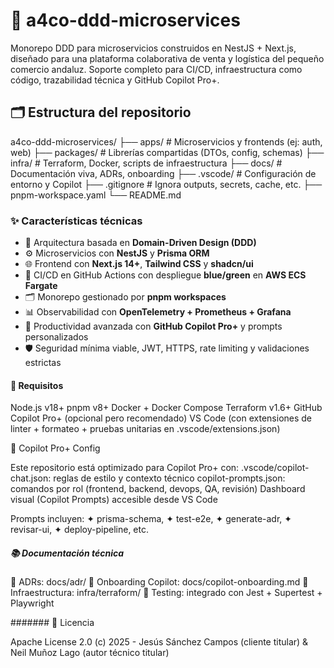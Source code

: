 # 🧱 a4co-ddd-microservices

Monorepo DDD para microservicios construidos en NestJS + Next.js, diseñado para una plataforma colaborativa de venta y logística del pequeño comercio andaluz. Soporte completo para CI/CD, infraestructura como código, trazabilidad técnica y GitHub Copilot Pro+.

## 🗂️ Estructura del repositorio

a4co-ddd-microservices/
├── apps/          # Microservicios y frontends (ej: auth, web)
├── packages/      # Librerías compartidas (DTOs, config, schemas)
├── infra/         # Terraform, Docker, scripts de infraestructura
├── docs/          # Documentación viva, ADRs, onboarding
├── .vscode/       # Configuración de entorno y Copilot
├── .gitignore     # Ignora outputs, secrets, cache, etc.
├── pnpm-workspace.yaml
└── README.md

### ✨ Características técnicas

- 🧩 Arquitectura basada en **Domain-Driven Design (DDD)**
- ⚙️ Microservicios con **NestJS** y **Prisma ORM**
- 🌐 Frontend con **Next.js 14+**, **Tailwind CSS** y **shadcn/ui**
- 🚢 CI/CD en GitHub Actions con despliegue **blue/green** en **AWS ECS Fargate**
- 🗂️ Monorepo gestionado por **pnpm workspaces**
- 📊 Observabilidad con **OpenTelemetry + Prometheus + Grafana**
- 🧠 Productividad avanzada con **GitHub Copilot Pro+** y prompts personalizados
- 🛡️ Seguridad mínima viable, JWT, HTTPS, rate limiting y validaciones estrictas

#### 🚀 Requisitos

Node.js v18+
pnpm v8+
Docker + Docker Compose
Terraform v1.6+
GitHub Copilot Pro+ (opcional pero recomendado)
VS Code (con extensiones de linter + formateo + pruebas unitarias en .vscode/extensions.json)

🤖 Copilot Pro+ Config

Este repositorio está optimizado para Copilot Pro+ con:
.vscode/copilot-chat.json: reglas de estilo y contexto técnico
copilot-prompts.json: comandos por rol (frontend, backend, devops, QA, revisión)
Dashboard visual (Copilot Prompts) accesible desde VS Code

Prompts incluyen:
✦ prisma-schema, ✦ test-e2e, ✦ generate-adr, ✦ revisar-ui, ✦ deploy-pipeline, etc.

##### 📚 Documentación técnica

📌 ADRs: docs/adr/
📘 Onboarding Copilot: docs/copilot-onboarding.md
🔧 Infraestructura: infra/terraform/
🧪 Testing: integrado con Jest + Supertest + Playwright

####### 📜 Licencia

Apache License 2.0
(c) 2025 - Jesús Sánchez Campos (cliente titular) & Neil Muñoz Lago (autor técnico titular)

